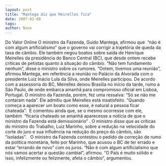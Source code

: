 ```yaml
---
layout: post
title: "Mantega diz que Meirelles fica"
date: 2007-02-08
tags: 
author: None
---
```

Do Valor Online
O ministro da Fazenda, Guido Mantega, afirmou que&nbsp; “não é com algum artificialismo” que o governo vai corrigir a trajetória de queda da taxa de câmbio. Ele também negou boatos sobre saída de Henrique Meirelles da presidência do Banco Central (BC), que desde ontem recebe críticas de petistas quanto à situação do câmbio.
“Não tem fundamento nenhum”, disse o ministro sobre os rumores. “Ontem, tivemos uma reunião”, afirmou Mantega, em referência a reunião no Palácio da Alvorada com o presidente Luiz Inácio Lula da Silva, onde Meirelles participou.
De acordo com a assessoria do BC, Meirelles deixou Brasília no início da tarde, rumo a São Paulo, de onde embarca amanhã para compromisso oficial em Lisboa, Portugal.
O ministro da Fazenda, porém, fez uma ressalva: “Só se não me contaram nada”. Ele admitiu que Meirelles está insatisfeito. “Quando começa a aparecer um boato como esse, é natural a pessoa ficar chateada”.&nbsp; E comentou ainda que, se o mesmo ocorresse com ele, também&nbsp; “ficaria chateado se amanhã aparecesse a notícia de que o ministro da Fazenda está demissionário” .
O ministro disse que as críticas do ministro do Trabalho, Luiz Marinho, sobre a redução na velocidade do corte do juro e sua influência na redução do preço do câmbio, são “isoladas”.&nbsp;&nbsp;
O ministro da Fazenda contestou o pedido de correção de rumo da política monetária, feito por Marinho, que acusou o BC de ter errado e estar “errando de novo” com os juros. “Não é com algum artificialismo que nós vamos acertar a questão cambial”, afirmou. “O País é muito sólido e isso, infelizmente ou felizmente, afeta o câmbio”,&nbsp;argumentou. &nbsp; 